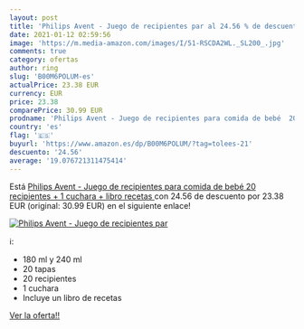 ```yaml
---
layout: post
title: 'Philips Avent - Juego de recipientes par al 24.56 % de descuento'
date: 2021-01-12 02:59:56
image: 'https://m.media-amazon.com/images/I/51-RSCDA2WL._SL200_.jpg'
comments: true
category: ofertas
author: ring
slug: 'B00M6POLUM-es'
actualPrice: 23.38 EUR
currency: EUR
price: 23.38
comparePrice: 30.99 EUR
prodname: 'Philips Avent - Juego de recipientes para comida de bebé  20 recipientes + 1 cuchara + libro recetas '
country: 'es'
flag: '🇪🇸'
buyurl: 'https://www.amazon.es/dp/B00M6POLUM/?tag=tolees-21'
descuento: '24.56'
average: '19.076721311475414'
---
```


Está [Philips Avent - Juego de recipientes para comida de bebé  20 recipientes + 1 cuchara + libro recetas ](https://www.amazon.es/dp/B00M6POLUM/?tag=tolees-21) con 24.56 de descuento por 23.38 EUR (original: 30.99 EUR) en el siguiente enlace!

[![Philips Avent - Juego de recipientes par](https://m.media-amazon.com/images/I/51-RSCDA2WL._SL200_.jpg)](https://www.amazon.es/dp/B00M6POLUM/?tag=tolees-21)

ℹ️:

- 180 ml y 240 ml
- 20 tapas
- 20 recipientes
- 1 cuchara
- Incluye un libro de recetas

[Ver la oferta!!](https://www.amazon.es/dp/B00M6POLUM/?tag=tolees-21)
